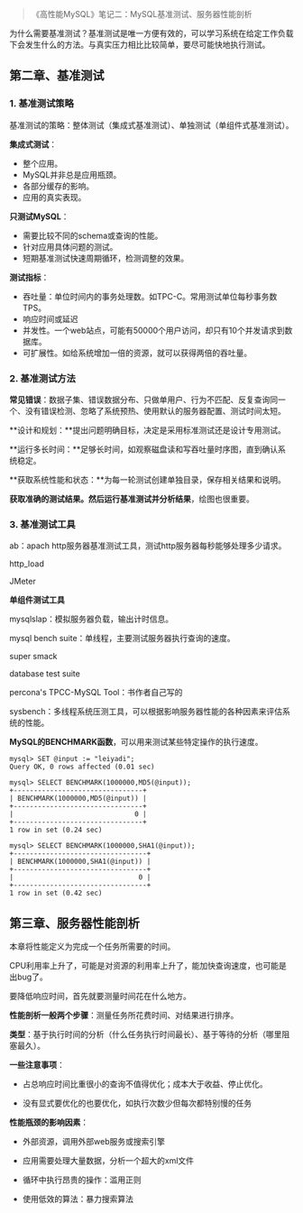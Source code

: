 > 《高性能MySQL》笔记二：MySQL基准测试、服务器性能剖析

为什么需要基准测试？基准测试是唯一方便有效的，可以学习系统在给定工作负载下会发生什么的方法。与真实压力相比比较简单，要尽可能快地执行测试。

## 第二章、基准测试

### 1. 基准测试策略

基准测试的策略：整体测试（集成式基准测试）、单独测试（单组件式基准测试）。

**集成式测试**：

- 整个应用。
- MySQL并非总是应用瓶颈。
- 各部分缓存的影响。
- 应用的真实表现。

**只测试MySQL**：

- 需要比较不同的schema或查询的性能。
- 针对应用具体问题的测试。
- 短期基准测试快速周期循环，检测调整的效果。

**测试指标**：

- 吞吐量：单位时间内的事务处理数。如TPC-C。常用测试单位每秒事务数TPS。
- 响应时间或延迟
- 并发性。一个web站点，可能有50000个用户访问，却只有10个并发请求到数据库。
- 可扩展性。如给系统增加一倍的资源，就可以获得两倍的吞吐量。

### 2. 基准测试方法

**常见错误**：数据子集、错误数据分布、只做单用户、行为不匹配、反复查询同一个、没有错误检测、忽略了系统预热、使用默认的服务器配置、测试时间太短。

**设计和规划：**提出问题明确目标，决定是采用标准测试还是设计专用测试。

**运行多长时间：**足够长时间，如观察磁盘读和写吞吐量时序图，直到确认系统稳定。

**获取系统性能和状态：**为每一轮测试创建单独目录，保存相关结果和说明。

**获取准确的测试结果。**然后**运行基准测试并分析结果**，绘图也很重要。

### 3. 基准测试工具

ab：apach http服务器基准测试工具，测试http服务器每秒能够处理多少请求。

http_load

JMeter

**单组件测试工具**

mysqlslap：模拟服务器负载，输出计时信息。

mysql bench suite：单线程，主要测试服务器执行查询的速度。

super smack

database test suite

percona's TPCC-MySQL Tool：书作者自己写的

sysbench：多线程系统压测工具，可以根据影响服务器性能的各种因素来评估系统的性能。

**MySQL的BENCHMARK函数**，可以用来测试某些特定操作的执行速度。

```shell
mysql> SET @input := "leiyadi";
Query OK, 0 rows affected (0.01 sec)

mysql> SELECT BENCHMARK(1000000,MD5(@input));
+--------------------------------+
| BENCHMARK(1000000,MD5(@input)) |
+--------------------------------+
|                              0 |
+--------------------------------+
1 row in set (0.24 sec)

mysql> SELECT BENCHMARK(1000000,SHA1(@input));
+---------------------------------+
| BENCHMARK(1000000,SHA1(@input)) |
+---------------------------------+
|                               0 |
+---------------------------------+
1 row in set (0.42 sec)
```

## 第三章、服务器性能剖析

本章将性能定义为完成一个任务所需要的时间。

CPU利用率上升了，可能是对资源的利用率上升了，能加快查询速度，也可能是出bug了。

要降低响应时间，首先就要测量时间花在什么地方。

**性能剖析一般两个步骤**：测量任务所花费时间、对结果进行排序。

**类型**：基于执行时间的分析（什么任务执行时间最长）、基于等待的分析（哪里阻塞最久）。

**一些注意事项**：

- 占总响应时间比重很小的查询不值得优化；成本大于收益、停止优化。

- 没有显式要优化的也要优化，如执行次数少但每次都特别慢的任务

**性能瓶颈的影响因素**：

- 外部资源，调用外部web服务或搜索引擎

- 应用需要处理大量数据，分析一个超大的xml文件

- 循环中执行昂贵的操作：滥用正则

- 使用低效的算法：暴力搜索算法

